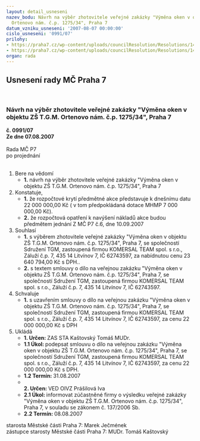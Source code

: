 ```yaml
---
layout: detail_usneseni
nazev_bodu: Návrh na výběr zhotovitele veřejné zakázky "Výměna oken v objektu ZŠ T.G.M.
  Ortenovo nám. č.p. 1275/34", Praha 7
datum_vzniku_usneseni: '2007-08-07 00:00:00'
cislo_usneseni: '0991/07'
prilohy:
- https://praha7.cz/wp-content/uploads/councilResolution/Resolutions/14903/38-sod.doc
- https://praha7.cz/wp-content/uploads/councilResolution/Resolutions/14903/38-n%c3%a1vrh_v%c3%bdzvy.doc
organ: rada
---
```

<div id="ucUsn_pList" class="usn">
	<span><h2>Usnesení rady MČ Praha 7 </h2>
<br></span><div class="standBody">
<span><h3>Návrh na výběr zhotovitele veřejné zakázky "Výměna oken v objektu ZŠ T.G.M. Ortenovo nám. č.p. 1275/34", Praha 7</h3></span><div class="center">
		<strong>č. 0991/07</strong><br>
	</div>
<div class="center">
		<strong>Ze dne 07.08.2007</strong><br><br>
	</div>Rada MČ P7<br> po projednání<br><br><ol>
<li>Bere na vědomí<ul><li>
<strong>1.</strong> návrh na výběr zhotovitele veřejné zakázky "Výměna oken v objektu ZŠ T.G.M. Ortenovo nám. č.p. 1275/34", Praha 7</li></ul>
</li>
<li>Konstatuje,<ul>
<li>
<strong>1.</strong> že rozpočtové krytí předmětné akce představuje k dnešnímu datu 22 000 000,00 Kč ( v tom předpokládaná dotace MHMP 7 000 000,00 Kč).</li>
<li>
<strong>2.</strong> že rozpočtová opatření k navýšení nákladů akce budou předmětem jednání Z MČ P7 č.6, dne 10.09.2007 </li>
</ul>
</li>
<li>Souhlasí<ul>
<li>
<strong>1.</strong> s výběrem zhotovitele veřejné zakázky "Výměna oken v objektu ZŠ T.G.M. Ortenovo nám. č.p. 1275/34", Praha 7, se společností Sdružení TGM, zastoupená firmou KOMERSAL TEAM spol. s r.o., Záluží č.p. 7, 435 14 Litvínov 7, IČ 62743597, za nabídnutou cenu 23 640 794,00 Kč s DPH.. </li>
<li>
<strong>2.</strong> s textem smlouvy o dílo na veřejnou zakázku "Výměna oken v objektu ZŠ T.G.M. Ortenovo nám. č.p. 1275/34", Praha 7, se společností Sdružení TGM, zastoupená firmou KOMERSAL TEAM spol. s r.o., Záluží č.p. 7, 435 14 Litvínov 7, IČ 62743597.</li>
</ul>
</li>
<li>Schvaluje<ul><li>
<strong>1.</strong> s uzavřením smlouvy o dílo na veřejnou zakázku "Výměna oken v objektu ZŠ T.G.M. Ortenovo nám. č.p. 1275/34", Praha 7, se společností Sdružení TGM, zastoupená firmou KOMERSAL TEAM spol. s r.o., Záluží č.p. 7, 435 14 Litvínov 7, IČ 62743597, za cenu 22 000 000,00 Kč s DPH</li></ul>
</li>
<li>Ukládá<ul>
<li>
<strong>1. Určen: </strong>ZAS STA Kaštovský Tomáš MUDr.</li>
<li>
<strong>1.1 Úkol: </strong>podepsat smlouvu o dílo na veřejnou zakázku "Výměna oken v objektu ZŠ T.G.M. Ortenovo nám. č.p. 1275/34", Praha 7, se společností Sdružení TGM, zastoupená firmou KOMERSAL TEAM spol. s r.o., Záluží č.p. 7, 435 14 Litvínov 7, IČ 62743597, za cenu 22 000 000,00 Kč s DPH.</li>
<li>
<strong>1.2 Termín: </strong>31.08.2007</li>
<li>
<strong><br>2. Určen: </strong>VED OIVZ Prášilová Iva</li>
<li>
<strong>2.1 Úkol: </strong>informovat zúčastněné firmy o výsledku veřejné zakázky "Výměna oken v objektu ZŠ T.G.M. Ortenovo nám. č.p. 1275/34", Praha 7, v souladu se zákonem č. 137/2006 Sb.</li>
<li>
<strong>2.2 Termín: </strong>08.08.2007</li>
</ul>
</li>
</ol>starosta Městské části Praha 7: Marek Ječmének<br>zástupce starosty Městské části Praha 7: MUDr. Tomáš Kaštovský 
</div>
</div>